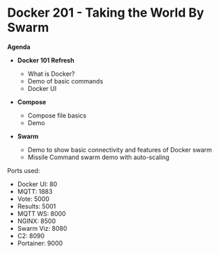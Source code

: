 Docker 201 - Taking the World By Swarm
=================================

**Agenda**

- **Docker 101 Refresh**
    - What is Docker?
    - Demo of basic commands
    - Docker UI

- **Compose**
    - Compose file basics
    - Demo

- **Swarm**
    - Demo to show basic connectivity and features of Docker swarm
    - Missile Command swarm demo with auto-scaling
    
 Ports used:
   - Docker UI: 80
   - MQTT: 1883
   - Vote: 5000
   - Results: 5001
   - MQTT WS: 8000
   - NGINX: 8500
   - Swarm Viz: 8080
   - C2: 8090
   - Portainer: 9000


